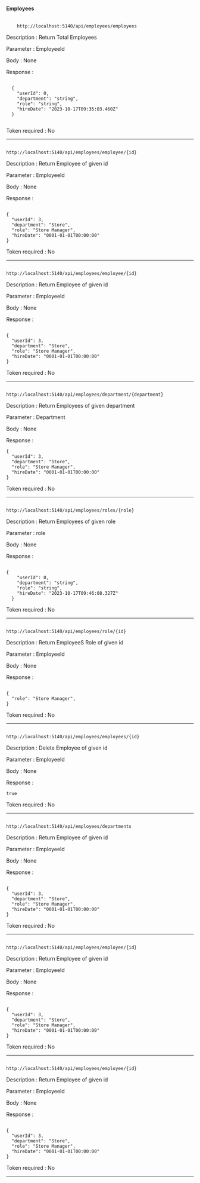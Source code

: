 
<h4>Employees </h4>

```console

    http://localhost:5140/api/employees/employees

```
Description    : Return Total Employees

Parameter      : EmployeeId

Body           : None

Response        :

```console

  {
    "userId": 0,
    "department": "string",
    "role": "string",
    "hireDate": "2023-10-17T09:35:03.460Z"
  }


```
Token required : No

<hr>

           

```console

http://localhost:5140/api/employees/employee/{id}

```

Description    : Return Employee of given id

Parameter      : EmployeeId

Body           : None

Response        :

```console

{
  "userId": 3,
  "department": "Store",
  "role": "Store Manager",
  "hireDate": "0001-01-01T00:00:00"
}

```
Token required : No

<hr>

 
 ```console

http://localhost:5140/api/employees/employee/{id}

```

Description    : Return Employee of given id

Parameter      : EmployeeId

Body           : None

Response        :

```console

{
  "userId": 3,
  "department": "Store",
  "role": "Store Manager",
  "hireDate": "0001-01-01T00:00:00"
}

```
Token required : No

<hr>

 ```console

http://localhost:5140/api/employees/department/{department}

```

Description    : Return Employees of given department

Parameter      : Department

Body           : None

Response        :

```console
{
  "userId": 3,
  "department": "Store",
  "role": "Store Manager",
  "hireDate": "0001-01-01T00:00:00"
}

```
Token required : No

<hr>

 ```console

http://localhost:5140/api/employees/roles/{role}

```

Description    : Return Employees of given role

Parameter      : role

Body           : None

Response        :

```console

{
    "userId": 0,
    "department": "string",
    "role": "string",
    "hireDate": "2023-10-17T09:46:08.327Z"
  }
```
Token required : No

<hr>

 ```console

http://localhost:5140/api/employees/role/{id}

```

Description    : Return EmployeeS Role of given id

Parameter      : EmployeeId

Body           : None

Response        :

```console

{  
  "role": "Store Manager", 
}

```
Token required : No

<hr>

 ```console

http://localhost:5140/api/employees/employees/{id}

```

Description    : Delete Employee of given id

Parameter      : EmployeeId

Body           : None

Response        :

```console
true

```
Token required : No

<hr>

 ```console

http://localhost:5140/api/employees/departments

```

Description    : Return Employee of given id

Parameter      : EmployeeId

Body           : None

Response        :

```console

{
  "userId": 3,
  "department": "Store",
  "role": "Store Manager",
  "hireDate": "0001-01-01T00:00:00"
}

```
Token required : No

<hr>

 ```console

http://localhost:5140/api/employees/employee/{id}

```

Description    : Return Employee of given id

Parameter      : EmployeeId

Body           : None

Response        :

```console

{
  "userId": 3,
  "department": "Store",
  "role": "Store Manager",
  "hireDate": "0001-01-01T00:00:00"
}

```
Token required : No

<hr>

 ```console

http://localhost:5140/api/employees/employee/{id}

```

Description    : Return Employee of given id

Parameter      : EmployeeId

Body           : None

Response        :

```console

{
  "userId": 3,
  "department": "Store",
  "role": "Store Manager",
  "hireDate": "0001-01-01T00:00:00"
}

```
Token required : No

<hr>

 
